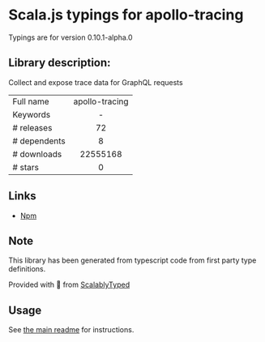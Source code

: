 
# Scala.js typings for apollo-tracing

Typings are for version 0.10.1-alpha.0

## Library description:
Collect and expose trace data for GraphQL requests

|                    |                 |
| ------------------ | :-------------: |
| Full name          | apollo-tracing |
| Keywords           | - |
| # releases         | 72 |
| # dependents       | 8 |
| # downloads        | 22555168 |
| # stars            | 0 |

## Links
- [Npm](https://www.npmjs.com/package/apollo-tracing)
    


## Note
This library has been generated from typescript code from first party type definitions.

Provided with :purple_heart: from [ScalablyTyped](https://github.com/oyvindberg/ScalablyTyped)

## Usage
See [the main readme](../../readme.md) for instructions.


